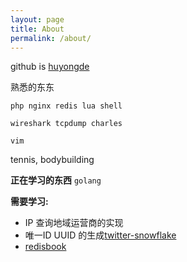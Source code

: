```yaml
---
layout: page 
title: About 
permalink: /about/
---
```


github is [huyongde](https://github.com/huyongde)

熟悉的东东

`php nginx redis lua shell`

`wireshark tcpdump charles `

`vim`

tennis, bodybuilding

**正在学习的东西**
`golang` 

**需要学习:**

* IP 查询地域运营商的实现
* 唯一ID UUID 的生成[twitter-snowflake](http://www.lanindex.com/twitter-snowflake%EF%BC%8C64%E4%BD%8D%E8%87%AA%E5%A2%9Eid%E7%AE%97%E6%B3%95%E8%AF%A6%E8%A7%A3/)
* [redisbook](http://redisbook.readthedocs.org/en/latest/index.html)
